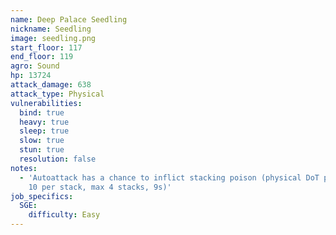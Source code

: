 ```yaml
---
name: Deep Palace Seedling
nickname: Seedling
image: seedling.png
start_floor: 117
end_floor: 119
agro: Sound
hp: 13724
attack_damage: 638
attack_type: Physical
vulnerabilities:
  bind: true
  heavy: true
  sleep: true
  slow: true
  stun: true
  resolution: false
notes:
  - 'Autoattack has a chance to inflict stacking poison (physical DoT potency
    10 per stack, max 4 stacks, 9s)'
job_specifics:
  SGE:
    difficulty: Easy
---
```

